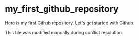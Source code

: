 # my_first_github_repository
Here is my first Github repository. Let's get started with Github.

This file was modified manually during conflict resolution.
